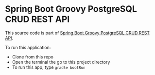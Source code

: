 # Spring Boot Groovy PostgreSQL CRUD REST API

This source code is part of [Spring Boot Groovy PostgreSQL CRUD REST API]().

To run this application:

* Clone from this repo
* Open the terminal the go to this project directory
* To run this app, type `gradle bootRun`